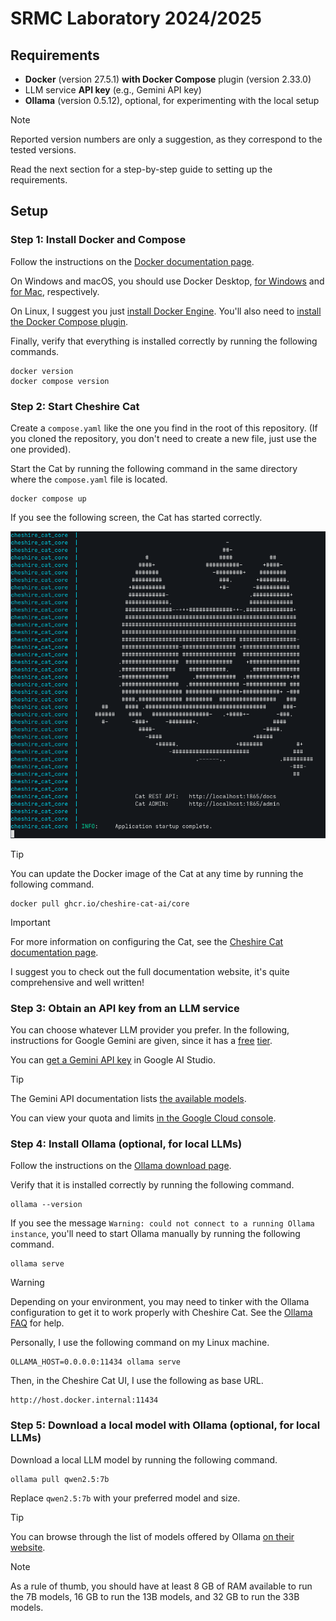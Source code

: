 <!-- ltex: enabled=true -->

# SRMC Laboratory 2024/2025

## Requirements

- **Docker** (version 27.5.1) **with Docker Compose** plugin (version 2.33.0)
- LLM service **API key** (e.g., Gemini API key)
- **Ollama** (version 0.5.12), optional, for experimenting with the local setup

> [!NOTE]
> Reported version numbers are only a suggestion, as they correspond to the
> tested versions.

Read the next section for a step-by-step guide to setting up the requirements.

## Setup

### Step 1: Install Docker and Compose

Follow the instructions on the [Docker documentation page](https://docs.docker.com/get-started/get-docker/).

On Windows and macOS, you should use Docker Desktop, [for Windows](https://docs.docker.com/desktop/setup/install/windows-install/)
and [for Mac](https://docs.docker.com/desktop/setup/install/mac-install/), respectively.

On Linux, I suggest you just [install Docker Engine](https://docs.docker.com/engine/install/).
You'll also need to [install the Docker Compose plugin](https://docs.docker.com/compose/install/linux/#install-using-the-repository).

Finally, verify that everything is installed correctly by running the following commands.

```shell
docker version
docker compose version
```

### Step 2: Start Cheshire Cat

Create a `compose.yaml` like the one you find in the root of this repository.
(If you cloned the repository, you don't need to create a new file, just use the one provided).

Start the Cat by running the following command in the same directory where the `compose.yaml` file is located.

```shell
docker compose up
```

If you see the following screen, the Cat has started correctly.

<p align="center">
  <picture>
    <img
      alt="Screenshot of a terminal with the Cat startup completed."
      width="560"
      src="https://raw.githubusercontent.com/BuriedInTheGround/srmc-lab/main/assets/cat-startup-complete.png"
    >
  </picture>
</p>

> [!TIP]
> You can update the Docker image of the Cat at any time by running the following command.
> ```shell
> docker pull ghcr.io/cheshire-cat-ai/core
> ```

> [!IMPORTANT]
> For more information on configuring the Cat, see the
> [Cheshire Cat documentation page](https://cheshire-cat-ai.github.io/docs/quickstart/installation-configuration/).
>
> I suggest you to check out the full documentation website, it's quite comprehensive and well written!

### Step 3: Obtain an API key from an LLM service

You can choose whatever LLM provider you prefer. In the following, instructions for Google Gemini are given,
since it has a [free](https://ai.google.dev/gemini-api/docs/pricing) [tier](https://ai.google.dev/gemini-api/docs/rate-limits).

You can [get a Gemini API key](https://aistudio.google.com/app/apikey) in Google AI Studio.

> [!TIP]
> The Gemini API documentation lists [the available models](https://ai.google.dev/gemini-api/docs/models/gemini).
>
> You can view your quota and limits [in the Google Cloud console](https://console.cloud.google.com/apis/api/generativelanguage.googleapis.com/quotas).

### Step 4: Install Ollama (optional, for local LLMs)

Follow the instructions on the [Ollama download page](https://ollama.com/download).

Verify that it is installed correctly by running the following command.

```shell
ollama --version
```

If you see the message `Warning: could not connect to a running Ollama instance`,
you'll need to start Ollama manually by running the following command.

```shell
ollama serve
```

> [!WARNING]
> Depending on your environment, you may need to tinker with the Ollama configuration
> to get it to work properly with Cheshire Cat.
> See the [Ollama FAQ](https://github.com/ollama/ollama/blob/main/docs/faq.md) for help.
>
> Personally, I use the following command on my Linux machine.
> ```shell
> OLLAMA_HOST=0.0.0.0:11434 ollama serve
> ```
>
> Then, in the Cheshire Cat UI, I use the following as base URL.
> ```
> http://host.docker.internal:11434
> ```

### Step 5: Download a local model with Ollama (optional, for local LLMs)

Download a local LLM model by running the following command.

```shell
ollama pull qwen2.5:7b
```

Replace `qwen2.5:7b` with your preferred model and size.

> [!TIP]
> You can browse through the list of models offered by Ollama [on their website](https://ollama.com/search).

> [!NOTE]
> As a rule of thumb, you should have at least 8 GB of RAM available to run the
> 7B models, 16 GB to run the 13B models, and 32 GB to run the 33B models.
